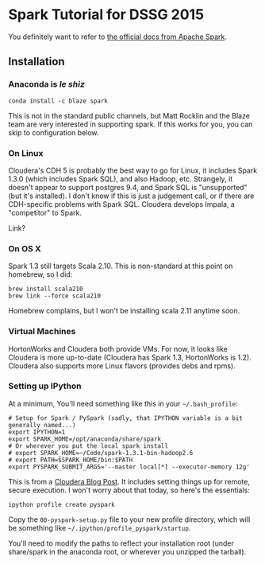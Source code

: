 Spark Tutorial for DSSG 2015
============================

You definitely want to refer to [the official docs from Apache
Spark](https://spark.apache.org/docs/latest/).

Installation
------------

### Anaconda is *le shiz*

    conda install -c blaze spark

This is not in the standard public channels, but Matt Rocklin and the
Blaze team are very interested in supporting spark. If this works for you, you can skip to configuration below.

### On Linux

Cloudera's CDH 5 is probably the best way to go for Linux, it includes Spark
1.3.0 (which includes Spark SQL), and also Hadoop, etc. Strangely, it doesn't
appear to support postgres 9.4, and Spark SQL is "unsupported" (but it's
installed). I don't know if this is just a judgement call, or if there are
CDH-specific problems with Spark SQL. Cloudera develops Impala, a "competitor"
to Spark.

Link?

### On OS X

Spark 1.3 still targets Scala 2.10. This is non-standard at this point on
homebrew, so I did:

    brew install scala210
    brew link --force scala210

Homebrew complains, but I won't be installing scala 2.11 anytime soon.

### Virtual Machines

HortonWorks and Cloudera both provide VMs. For now, it looks like Cloudera is more up-to-date (Cloudera has Spark 1.3, HortonWorks is 1.2). Cloudera also supports more Linux flavors (provides debs and rpms).

### Setting up IPython

At a minimum, You'll need something like this in your `~/.bash_profile`:

    # Setup for Spark / PySpark (sadly, that IPYTHON variable is a bit generally named...)
    export IPYTHON=1
    export SPARK_HOME=/opt/anaconda/share/spark
    # Or wherever you put the local spark install
    # export SPARK_HOME=~/Code/spark-1.3.1-bin-hadoop2.6
    # export PATH=$SPARK_HOME/bin:$PATH
    export PYSPARK_SUBMIT_ARGS='--master local[*] --executor-memory 12g'

This is from a [Cloudera Blog
Post](http://blog.cloudera.com/blog/2014/08/how-to-use-ipython-notebook-with-apache-spark/).
It includes setting things up for remote, secure execution. I won't worry about
that today, so here's the essentials:

    ipython profile create pyspark

Copy the `00-pyspark-setup.py` file to your new profile directory, which will
be something like `~/.ipython/profile_pyspark/startup`.

You'll need to modify the paths to reflect your installation root (under
share/spark in the anaconda root, or wherever you unzipped the tarball).
